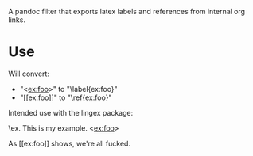 A pandoc filter that exports latex labels and references from internal
org links.

# Use

Will convert:

- "<<ex:foo>>" to "\label{ex:foo}"
- "[[ex:foo]]" to "\ref{ex:foo}"

Intended use with the lingex package:

\\ex. This is my example. <<ex:foo>>

As [[ex:foo]] shows, we're all fucked.
